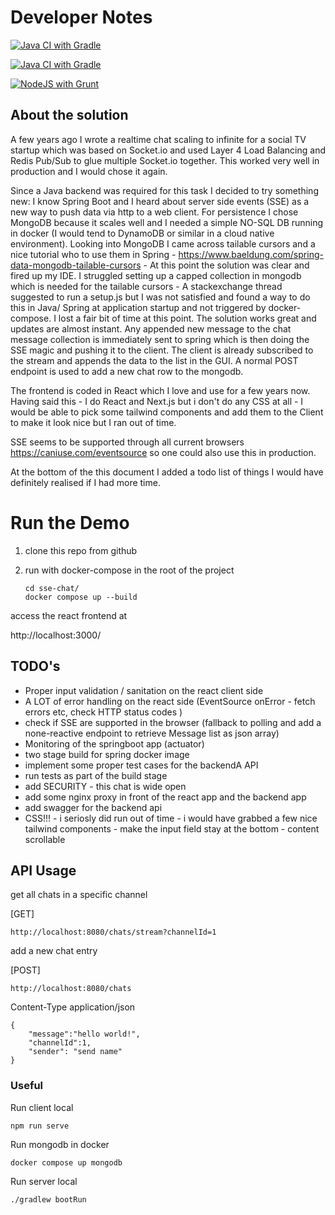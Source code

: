 # Developer Notes

[![Java CI with Gradle](https://github.com/Sondro/ReactiveSpringBootChat/actions/workflows/maven-publish.yml/badge.svg)](https://github.com/Sondro/ReactiveSpringBootChat/actions/workflows/maven-publish.yml)

[![Java CI with Gradle](https://github.com/Sondro/ReactiveSpringBootChat/actions/workflows/gradle.yml/badge.svg)](https://github.com/Sondro/ReactiveSpringBootChat/actions/workflows/gradle.yml)

[![NodeJS with Grunt](https://github.com/Sondro/ReactiveSpringBootChat/actions/workflows/npm-grunt.yml/badge.svg)](https://github.com/Sondro/ReactiveSpringBootChat/actions/workflows/npm-grunt.yml)

## About the solution

A few years ago I wrote a realtime chat scaling to infinite for a social TV startup which was based on Socket.io and used Layer 4 Load Balancing and Redis Pub/Sub to glue multiple Socket.io together. This worked very well in production and I would chose it again.

Since a Java backend was required for this task I decided to try something new:
I know Spring Boot and I heard about server side events (SSE) as a new way to push data via http to a web client. For persistence I chose MongoDB because it scales well and I needed a simple NO-SQL DB running in docker (I would tend to DynamoDB or similar in a cloud native environment). Looking into MongoDB I came across tailable cursors and a nice tutorial who to use them in Spring - https://www.baeldung.com/spring-data-mongodb-tailable-cursors - At this point the solution was clear and fired up my IDE. I struggled setting up a capped collection in mongodb which is needed for the tailable cursors - A stackexchange thread suggested to run a setup.js but I was not satisfied and found a way to do this in Java/ Spring at application startup and not triggered by docker-compose. I lost a fair bit of time at this point.
The solution works great and updates are almost instant. Any appended new message to the chat message collection is immediately sent to spring which is then doing the SSE magic and pushing it to the client. The client is already subscribed to the stream and appends the data to the list in the GUI. A normal POST endpoint is used to add a new chat row to the mongodb.

The frontend is coded in React which I love and use for a few years now. Having said this - I do React and Next.js but i don't do any CSS at all - I would be able to pick some tailwind components and add them to the Client to make it look nice but I ran out of time.

SSE seems to be supported through all current browsers https://caniuse.com/eventsource so one could also use this in production.

At the bottom of the this document I added a todo list of things I would have definitely realised if I had more time.

# Run the Demo

1.  clone this repo from github

2.  run with docker-compose in the root of the project

        cd sse-chat/
        docker compose up --build

access the react frontend at

http://localhost:3000/

## TODO's

- Proper input validation / sanitation on the react client side
- A LOT of error handling on the react side (EventSource onError - fetch errors etc, check HTTP status codes )
- check if SSE are supported in the browser (fallback to polling and add a none-reactive endpoint to retrieve Message list as json array)
- Monitoring of the springboot app (actuator)
- two stage build for spring docker image
- implement some proper test cases for the backendA API
- run tests as part of the build stage
- add SECURITY - this chat is wide open
- add some nginx proxy in front of the react app and the backend app
- add swagger for the backend api
- CSS!!! - i seriosly did run out of time - i would have grabbed a few nice tailwind components - make the input field stay at the bottom - content scrollable

## API Usage

get all chats in a specific channel

[GET]

    http://localhost:8080/chats/stream?channelId=1

add a new chat entry

[POST]

    http://localhost:8080/chats

Content-Type application/json

    {
        "message":"hello world!",
        "channelId":1,
        "sender": "send name"
    }

### Useful

Run client local

    npm run serve

Run mongodb in docker

    docker compose up mongodb

Run server local

    ./gradlew bootRun
